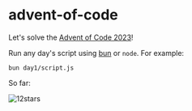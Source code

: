 # advent-of-code
Let's solve the [Advent of Code 2023](https://adventofcode.com/2023)!

Run any day's script using [bun](https://bun.sh) or `node`. For example:
```
bun day1/script.js
```

So far:

![12stars](https://github.com/kayasky/advent-of-code/assets/3538762/ce4ac1d0-f8a2-4f9b-8785-f6067c4677f8)
